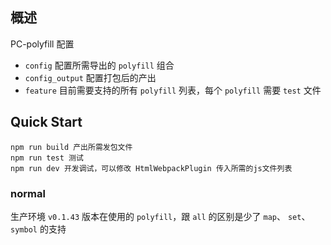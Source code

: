 ## 概述
PC-polyfill 配置

<!-- > 当前配置从 `v0.1.45` 版本开始生效 -->

- `config` 配置所需导出的 `polyfill` 组合
- `config_output` 配置打包后的产出
- `feature` 目前需要支持的所有 `polyfill` 列表，每个 `polyfill` 需要 `test` 文件

## Quick Start

```
npm run build 产出所需发包文件
npm run test 测试
npm run dev 开发调试，可以修改 HtmlWebpackPlugin 传入所需的js文件列表
```

### normal

生产环境 `v0.1.43` 版本在使用的 `polyfill`，跟 `all` 的区别是少了 `map`、 `set`、 `symbol` 的支持

